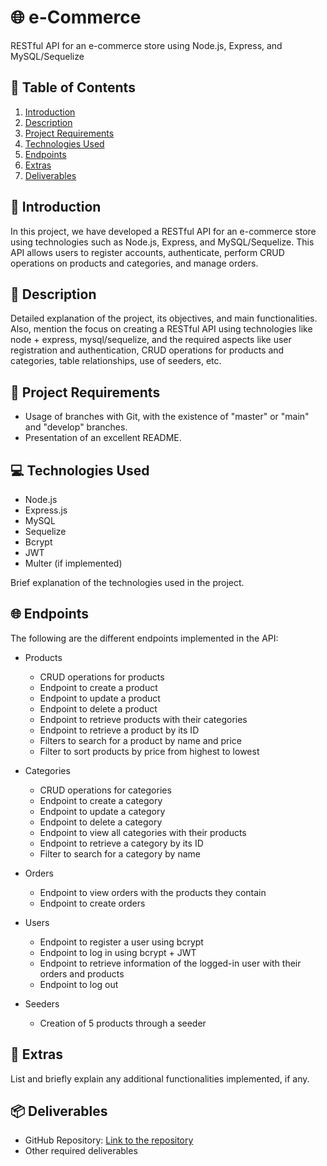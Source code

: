 # 🌐 e-Commerce

RESTful API for an e-commerce store using Node.js, Express, and MySQL/Sequelize

## 📝 Table of Contents

1. [Introduction](#introduction)
2. [Description](#description)
3. [Project Requirements](#project-requirements)
4. [Technologies Used](#technologies-used)
5. [Endpoints](#endpoints)
6. [Extras](#extras)
7. [Deliverables](#deliverables)

## 📌 Introduction

In this project, we have developed a RESTful API for an e-commerce store using technologies such as Node.js, Express, and MySQL/Sequelize. This API allows users to register accounts, authenticate, perform CRUD operations on products and categories, and manage orders.

## 📄 Description

Detailed explanation of the project, its objectives, and main functionalities. Also, mention the focus on creating a RESTful API using technologies like node + express, mysql/sequelize, and the required aspects like user registration and authentication, CRUD operations for products and categories, table relationships, use of seeders, etc.

## 🎯 Project Requirements

- Usage of branches with Git, with the existence of "master" or "main" and "develop" branches.
- Presentation of an excellent README.

## 💻 Technologies Used

- Node.js
- Express.js
- MySQL
- Sequelize
- Bcrypt
- JWT
- Multer (if implemented)

Brief explanation of the technologies used in the project.

## 🌐 Endpoints

The following are the different endpoints implemented in the API:

- Products
  - CRUD operations for products
  - Endpoint to create a product
  - Endpoint to update a product
  - Endpoint to delete a product
  - Endpoint to retrieve products with their categories
  - Endpoint to retrieve a product by its ID
  - Filters to search for a product by name and price
  - Filter to sort products by price from highest to lowest

- Categories
  - CRUD operations for categories
  - Endpoint to create a category
  - Endpoint to update a category
  - Endpoint to delete a category
  - Endpoint to view all categories with their products
  - Endpoint to retrieve a category by its ID
  - Filter to search for a category by name

- Orders
  - Endpoint to view orders with the products they contain
  - Endpoint to create orders

- Users
  - Endpoint to register a user using bcrypt
  - Endpoint to log in using bcrypt + JWT
  - Endpoint to retrieve information of the logged-in user with their orders and products
  - Endpoint to log out

- Seeders
  - Creation of 5 products through a seeder

## 🚀 Extras

List and briefly explain any additional functionalities implemented, if any.

## 📦 Deliverables

- GitHub Repository: [Link to the repository](https://github.com/saraoriola/e-comerce.git)
- Other required deliverables
